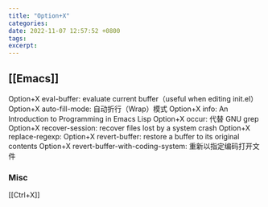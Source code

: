 ```yaml
---
title: "Option+X"
categories: 
date: 2022-11-07 12:57:52 +0800
tags: 
excerpt: 
---
```










## [[Emacs]]

Option+X eval-buffer: evaluate current buffer（useful when editing init.el）
Option+X auto-fill-mode: 自动折行（Wrap）模式
Option+X info: An Introduction to Programming in Emacs Lisp
Option+X occur: 代替 GNU grep
Option+X recover-session: recover files lost by a system crash
Option+X replace-regexp: 
Option+X revert-buffer: restore a buffer to its original contents
Option+X revert-buffer-with-coding-system: 重新以指定编码打开文件

### Misc

[[Ctrl+X]]


